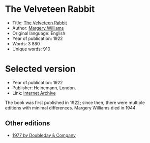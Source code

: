 # The Velveteen Rabbit

- Title: [The Velveteen Rabbit](https://en.wikipedia.org/wiki/The_Velveteen_Rabbit)
- Author: [Margery Williams](https://en.wikipedia.org/wiki/Margery_Williams)
- Original language: English
- Year of publication: 1922
- Words: 3 880
- Unique words: 910


# Selected version

- Year of publication: 1922
- Publisher: Heinemann, London.
- Link: [Internet Archive](https://archive.org/details/velveteenrabbito00bian)

The book was first published in 1922; since then, there were multiple editions with minimal differences. Margery Williams died in 1944.  

## Other editions

- [1977 by Doubleday & Company](https://babel.hathitrust.org/cgi/pt?id=mdp.39076006971001)


